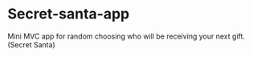 # Secret-santa-app
Mini MVC app for random choosing who will be receiving your next gift. (Secret Santa)
